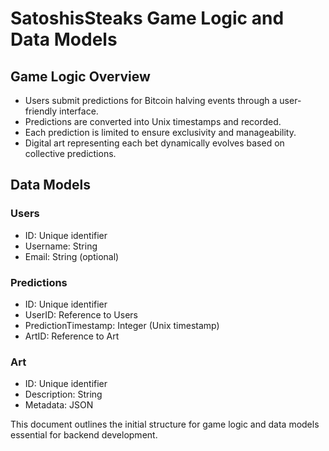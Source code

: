 # SatoshisSteaks Game Logic and Data Models

## Game Logic Overview
- Users submit predictions for Bitcoin halving events through a user-friendly interface.
- Predictions are converted into Unix timestamps and recorded.
- Each prediction is limited to ensure exclusivity and manageability.
- Digital art representing each bet dynamically evolves based on collective predictions.

## Data Models

### Users
- ID: Unique identifier
- Username: String
- Email: String (optional)

### Predictions
- ID: Unique identifier
- UserID: Reference to Users
- PredictionTimestamp: Integer (Unix timestamp)
- ArtID: Reference to Art

### Art
- ID: Unique identifier
- Description: String
- Metadata: JSON

This document outlines the initial structure for game logic and data models essential for backend development.
